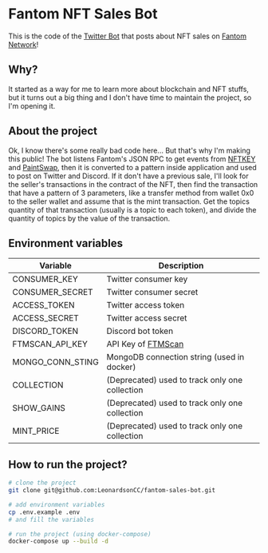 # Fantom NFT Sales Bot

This is the code of the [Twitter Bot](https://twitter.com/ftm_nftsalesbot) that posts about NFT sales
on [Fantom Network](https://fantom.foundation)!

## Why?

It started as a way for me to learn more about blockchain and NFT stuffs, but it turns out a big thing
and I don't have time to maintain the project, so I'm opening it.

## About the project
Ok, I know there's some really bad code here... But that's why I'm making this public!
The bot listens Fantom's JSON RPC to get events from [NFTKEY](https://nftkey.app/) and [PaintSwap](https://paintswap.finance/), then it is converted to a pattern inside application and used to post on Twitter and Discord.
If it don't have a previous sale, I'll look for the seller's transactions in the contract of the NFT,
then find the transaction that have a pattern of 3 parameters, like a transfer method from wallet 0x0 to the seller wallet and assume that is the mint transaction. Get the topics quantity of that transaction (usually is a topic to each token), and divide the quantity of topics by the value of the transaction.


## Environment variables

| Variable         | Description                                    |
| ---------------- | ---------------------------------------------- |
| CONSUMER_KEY     | Twitter consumer key                           |
| CONSUMER_SECRET  | Twitter consumer secret                        |
| ACCESS_TOKEN     | Twitter access token                           |
| ACCESS_SECRET    | Twitter access secret                          |
| DISCORD_TOKEN    | Discord bot token                              |
| FTMSCAN_API_KEY  | API Key of [FTMScan](https://ftmscan.com/)     |
| MONGO_CONN_STING | MongoDB connection string (used in docker)     |
| COLLECTION       | (Deprecated) used to track only one collection |
| SHOW_GAINS       | (Deprecated) used to track only one collection |
| MINT_PRICE       | (Deprecated) used to track only one collection |

## How to run the project?

```sh
# clone the project
git clone git@github.com:LeonardsonCC/fantom-sales-bot.git

# add environment variables
cp .env.example .env
# and fill the variables

# run the project (using docker-compose)
docker-compose up --build -d
```
